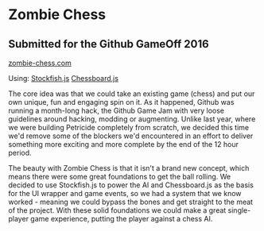 # Zombie Chess 
## Submitted for the Github GameOff 2016

[zombie-chess.com](zombie-chess.com)

Using:
[Stockfish.js](https://stockfishchess.org)
[Chessboard.js](http://chessboardjs.com/)


The core idea was that we could take an existing game (chess) and put our own unique, fun and engaging spin on it. As it happened, Github was running a month-long hack, the Github Game Jam with very loose guidelines around hacking, modding or augmenting.
Unlike last year, where we were building Petricide completely from scratch, we decided this time we'd remove some of the blockers we'd encountered in an effort to deliver something more exciting and more complete by the end of the 12 hour period.

The beauty with Zombie Chess is that it isn't a brand new concept, which means there were some great foundations to get the ball rolling. We decided to use Stockfish.js to power the AI and Chessboard.js as the basis for the UI wrapper and game events, so we had a system that we know worked - meaning we could bypass the bones and get straight to the meat of the project. With these solid foundations we could make a great single-player game experience, putting the player against a chess AI.



